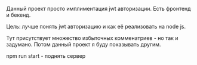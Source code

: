 Данный проект просто имплиментация jwt авторизации. Есть фронтенд и бекенд.

Цель: лучше понять jwt авторизацию и как её реализовать на node js.

Тут присутствует множество избыточных комменатриев - но так и задумано. Потом данный проект я буду показывать другим.

npm run start - поднять сервер
